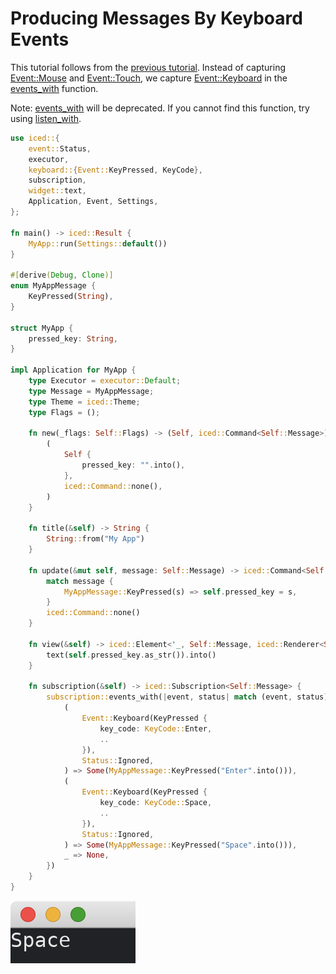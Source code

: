 # Producing Messages By Keyboard Events

This tutorial follows from the [previous tutorial](./producing_messages_by_mouse_events.md).
Instead of capturing [Event::Mouse](https://docs.iced.rs/iced/event/enum.Event.html#variant.Mouse) and [Event::Touch](https://docs.iced.rs/iced/event/enum.Event.html#variant.Touch), we capture [Event::Keyboard](https://docs.iced.rs/iced/event/enum.Event.html#variant.Keyboard) in the [events_with](https://docs.rs/iced/latest/iced/subscription/fn.events_with.html) function.

Note: [events_with](https://docs.rs/iced/latest/iced/subscription/fn.events_with.html) will be deprecated.
If you cannot find this function, try using [listen_with](https://docs.iced.rs/iced/event/fn.listen_with.html).

```rust
use iced::{
    event::Status,
    executor,
    keyboard::{Event::KeyPressed, KeyCode},
    subscription,
    widget::text,
    Application, Event, Settings,
};

fn main() -> iced::Result {
    MyApp::run(Settings::default())
}

#[derive(Debug, Clone)]
enum MyAppMessage {
    KeyPressed(String),
}

struct MyApp {
    pressed_key: String,
}

impl Application for MyApp {
    type Executor = executor::Default;
    type Message = MyAppMessage;
    type Theme = iced::Theme;
    type Flags = ();

    fn new(_flags: Self::Flags) -> (Self, iced::Command<Self::Message>) {
        (
            Self {
                pressed_key: "".into(),
            },
            iced::Command::none(),
        )
    }

    fn title(&self) -> String {
        String::from("My App")
    }

    fn update(&mut self, message: Self::Message) -> iced::Command<Self::Message> {
        match message {
            MyAppMessage::KeyPressed(s) => self.pressed_key = s,
        }
        iced::Command::none()
    }

    fn view(&self) -> iced::Element<'_, Self::Message, iced::Renderer<Self::Theme>> {
        text(self.pressed_key.as_str()).into()
    }

    fn subscription(&self) -> iced::Subscription<Self::Message> {
        subscription::events_with(|event, status| match (event, status) {
            (
                Event::Keyboard(KeyPressed {
                    key_code: KeyCode::Enter,
                    ..
                }),
                Status::Ignored,
            ) => Some(MyAppMessage::KeyPressed("Enter".into())),
            (
                Event::Keyboard(KeyPressed {
                    key_code: KeyCode::Space,
                    ..
                }),
                Status::Ignored,
            ) => Some(MyAppMessage::KeyPressed("Space".into())),
            _ => None,
        })
    }
}
```

![Producing messages by keyboard events](./pic/producing_messages_by_keyboard_events.png)
